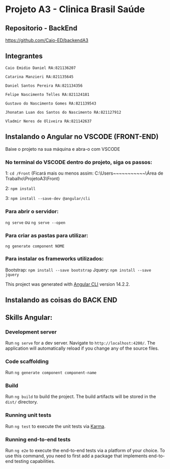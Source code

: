 # Projeto A3 - Clinica Brasil Saúde
## Repositorio - BackEnd
https://github.com/Caio-ED/backendA3

## Integrantes

```
Caio Emidio Daniel RA:821136207

Catarina Manzieri RA:821135645

Daniel Santos Pereira RA:821134356

Felipe Nascimento Telles RA:821124181

Gustavo do Nascimento Gomes RA:821139543

Jhonatan Luan dos Santos do Nascimento RA:821127912

Vladmir Neres de Oliveira RA:821142637
```

## Instalando o Angular no VSCODE (FRONT-END)

Baixe o projeto na sua máquina e abra-o com VSCODE

### No terminal do VSCODE dentro do projeto, siga os passos:

1: `cd /Front` (Ficará mais ou menos assim: C:\Users\~~~~~~\~~~~~\Área de Trabalho\ProjetoA3\Front)

2: `npm install`

3: `npm install --save-dev @angular/cli`

### Para abrir o servidor: 

`ng serve`
ou
`ng serve --open`

### Para criar as pastas para utilizar:

`ng generate component NOME`

### Para instalar os frameworks utilizados:

Bootstrap: `npm install --save bootstrap`
Jquery: `npm install --save jquery`

This project was generated with [Angular CLI](https://github.com/angular/angular-cli) version 14.2.2.

## Instalando as coisas do BACK END




## Skills Angular:


### Development server

Run `ng serve` for a dev server. Navigate to `http://localhost:4200/`. The application will automatically reload if you change any of the source files.

### Code scaffolding

Run `ng generate component component-name`

### Build

Run `ng build` to build the project. The build artifacts will be stored in the `dist/` directory.

### Running unit tests

Run `ng test` to execute the unit tests via [Karma](https://karma-runner.github.io).

### Running end-to-end tests

Run `ng e2e` to execute the end-to-end tests via a platform of your choice. To use this command, you need to first add a package that implements end-to-end testing capabilities.

